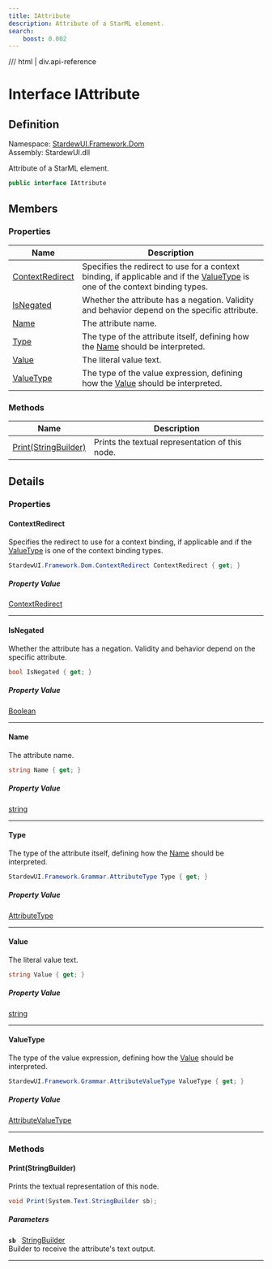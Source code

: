 ```yaml
---
title: IAttribute
description: Attribute of a StarML element.
search:
    boost: 0.002
---
```


<link rel="stylesheet" href="/StardewUI/stylesheets/reference.css" />

/// html | div.api-reference

# Interface IAttribute

## Definition

<div class="api-definition" markdown>

Namespace: [StardewUI.Framework.Dom](index.md)  
Assembly: StardewUI.dll  

</div>

Attribute of a StarML element.

```cs
public interface IAttribute
```

## Members

### Properties

 | Name | Description |
| --- | --- |
| [ContextRedirect](#contextredirect) | Specifies the redirect to use for a context binding, if applicable and if the [ValueType](iattribute.md#valuetype) is one of the context binding types. | 
| [IsNegated](#isnegated) | Whether the attribute has a negation. Validity and behavior depend on the specific attribute. | 
| [Name](#name) | The attribute name. | 
| [Type](#type) | The type of the attribute itself, defining how the [Name](iattribute.md#name) should be interpreted. | 
| [Value](#value) | The literal value text. | 
| [ValueType](#valuetype) | The type of the value expression, defining how the [Value](iattribute.md#value) should be interpreted. | 

### Methods

 | Name | Description |
| --- | --- |
| [Print(StringBuilder)](#printstringbuilder) | Prints the textual representation of this node. | 

## Details

### Properties

#### ContextRedirect

Specifies the redirect to use for a context binding, if applicable and if the [ValueType](iattribute.md#valuetype) is one of the context binding types.

```cs
StardewUI.Framework.Dom.ContextRedirect ContextRedirect { get; }
```

##### Property Value

[ContextRedirect](contextredirect.md)

-----

#### IsNegated

Whether the attribute has a negation. Validity and behavior depend on the specific attribute.

```cs
bool IsNegated { get; }
```

##### Property Value

[Boolean](https://learn.microsoft.com/en-us/dotnet/api/system.boolean)

-----

#### Name

The attribute name.

```cs
string Name { get; }
```

##### Property Value

[string](https://learn.microsoft.com/en-us/dotnet/api/system.string)

-----

#### Type

The type of the attribute itself, defining how the [Name](iattribute.md#name) should be interpreted.

```cs
StardewUI.Framework.Grammar.AttributeType Type { get; }
```

##### Property Value

[AttributeType](../grammar/attributetype.md)

-----

#### Value

The literal value text.

```cs
string Value { get; }
```

##### Property Value

[string](https://learn.microsoft.com/en-us/dotnet/api/system.string)

-----

#### ValueType

The type of the value expression, defining how the [Value](iattribute.md#value) should be interpreted.

```cs
StardewUI.Framework.Grammar.AttributeValueType ValueType { get; }
```

##### Property Value

[AttributeValueType](../grammar/attributevaluetype.md)

-----

### Methods

#### Print(StringBuilder)

Prints the textual representation of this node.

```cs
void Print(System.Text.StringBuilder sb);
```

##### Parameters

**`sb`** &nbsp; [StringBuilder](https://learn.microsoft.com/en-us/dotnet/api/system.text.stringbuilder)  
Builder to receive the attribute's text output.

-----

